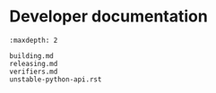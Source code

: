 # Developer documentation

```{toctree}
:maxdepth: 2

building.md
releasing.md
verifiers.md
unstable-python-api.rst
```
